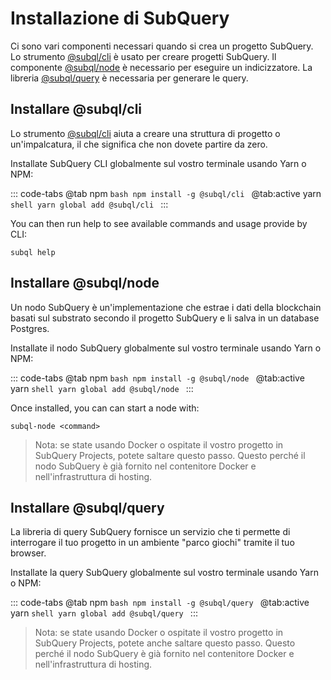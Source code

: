 # Installazione di SubQuery

Ci sono vari componenti necessari quando si crea un progetto SubQuery. Lo strumento [@subql/cli](https://github.com/subquery/subql/tree/docs-new-section/packages/cli) è usato per creare progetti SubQuery. Il componente [@subql/node](https://github.com/subquery/subql/tree/docs-new-section/packages/node) è necessario per eseguire un indicizzatore. La libreria [@subql/query](https://github.com/subquery/subql/tree/docs-new-section/packages/query) è necessaria per generare le query.

## Installare @subql/cli

Lo strumento [@subql/cli](https://github.com/subquery/subql/tree/docs-new-section/packages/cli) aiuta a creare una struttura di progetto o un'impalcatura, il che significa che non dovete partire da zero.

Installate SubQuery CLI globalmente sul vostro terminale usando Yarn o NPM:

::: code-tabs @tab npm `bash npm install -g @subql/cli `
@tab:active yarn `shell yarn global add @subql/cli ` :::

You can then run help to see available commands and usage provide by CLI:

```shell
subql help
```

## Installare @subql/node

Un nodo SubQuery è un'implementazione che estrae i dati della blockchain basati sul substrato secondo il progetto SubQuery e li salva in un database Postgres.

Installate il nodo SubQuery globalmente sul vostro terminale usando Yarn o NPM:

::: code-tabs @tab npm `bash npm install -g @subql/node `
@tab:active yarn `shell yarn global add @subql/node ` :::

Once installed, you can can start a node with:

```shell
subql-node <command>
```

> Nota: se state usando Docker o ospitate il vostro progetto in SubQuery Projects, potete saltare questo passo. Questo perché il nodo SubQuery è già fornito nel contenitore Docker e nell'infrastruttura di hosting.

## Installare @subql/query

La libreria di query SubQuery fornisce un servizio che ti permette di interrogare il tuo progetto in un ambiente "parco giochi" tramite il tuo browser.

Installate la query SubQuery globalmente sul vostro terminale usando Yarn o NPM:

::: code-tabs @tab npm `bash npm install -g @subql/query `
@tab:active yarn `shell yarn global add @subql/query ` :::

> Nota: se state usando Docker o ospitate il vostro progetto in SubQuery Projects, potete anche saltare questo passo. Questo perché il nodo SubQuery è già fornito nel contenitore Docker e nell'infrastruttura di hosting.
